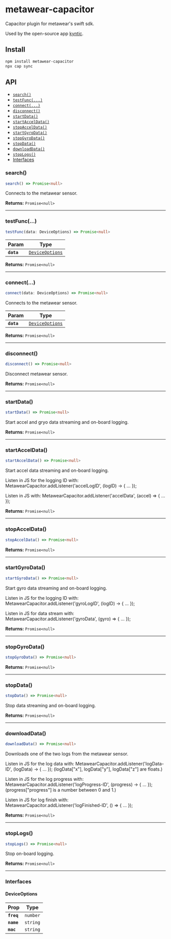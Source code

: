 # metawear-capacitor

Capacitor plugin for metawear's swift sdk.

Used by the open-source app [kyntic](https://github.com/TheEnquirer/kyntic).

## Install

```bash
npm install metawear-capacitor
npx cap sync
```

## API

<docgen-index>

* [`search()`](#search)
* [`testFunc(...)`](#testfunc)
* [`connect(...)`](#connect)
* [`disconnect()`](#disconnect)
* [`startData()`](#startdata)
* [`startAccelData()`](#startacceldata)
* [`stopAccelData()`](#stopacceldata)
* [`startGyroData()`](#startgyrodata)
* [`stopGyroData()`](#stopgyrodata)
* [`stopData()`](#stopdata)
* [`downloadData()`](#downloaddata)
* [`stopLogs()`](#stoplogs)
* [Interfaces](#interfaces)

</docgen-index>

<docgen-api>
<!--Update the source file JSDoc comments and rerun docgen to update the docs below-->

### search()

```typescript
search() => Promise<null>
```

Connects to the metawear sensor.

**Returns:** <code>Promise&lt;null&gt;</code>

--------------------


### testFunc(...)

```typescript
testFunc(data: DeviceOptions) => Promise<null>
```

| Param      | Type                                                    |
| ---------- | ------------------------------------------------------- |
| **`data`** | <code><a href="#deviceoptions">DeviceOptions</a></code> |

**Returns:** <code>Promise&lt;null&gt;</code>

--------------------


### connect(...)

```typescript
connect(data: DeviceOptions) => Promise<null>
```

Connects to the metawear sensor.

| Param      | Type                                                    |
| ---------- | ------------------------------------------------------- |
| **`data`** | <code><a href="#deviceoptions">DeviceOptions</a></code> |

**Returns:** <code>Promise&lt;null&gt;</code>

--------------------


### disconnect()

```typescript
disconnect() => Promise<null>
```

Disconnect metawear sensor.

**Returns:** <code>Promise&lt;null&gt;</code>

--------------------


### startData()

```typescript
startData() => Promise<null>
```

Start accel and gryo data streaming and on-board logging.

**Returns:** <code>Promise&lt;null&gt;</code>

--------------------


### startAccelData()

```typescript
startAccelData() => Promise<null>
```

Start accel data streaming and on-board logging. 

Listen in JS for the logging ID with:
MetawearCapacitor.addListener('accelLogID', (logID) -&gt; { ... });

Listen in JS with:
MetawearCapacitor.addListener('accelData', (accel) =&gt; { ... });

**Returns:** <code>Promise&lt;null&gt;</code>

--------------------


### stopAccelData()

```typescript
stopAccelData() => Promise<null>
```

**Returns:** <code>Promise&lt;null&gt;</code>

--------------------


### startGyroData()

```typescript
startGyroData() => Promise<null>
```

Start gyro data streaming and on-board logging.

Listen in JS for the logging ID with:
MetawearCapacitor.addListener('gyroLogID', (logID) -&gt; { ... });

Listen in JS for data stream with:
MetawearCapacitor.addListener('gyroData', (gyro) =&gt; { ... });

**Returns:** <code>Promise&lt;null&gt;</code>

--------------------


### stopGyroData()

```typescript
stopGyroData() => Promise<null>
```

**Returns:** <code>Promise&lt;null&gt;</code>

--------------------


### stopData()

```typescript
stopData() => Promise<null>
```

Stop data streaming and on-board logging.

**Returns:** <code>Promise&lt;null&gt;</code>

--------------------


### downloadData()

```typescript
downloadData() => Promise<null>
```

Downloads one of the two logs from the metawear sensor.

Listen in JS for the log data with:
MetawearCapacitor.addListener('logData-ID', (logData) -&gt; { ... });
(logData["x"], logData["y"], logData["z"] are floats.)

Listen in JS for the log progress with:
MetawearCapacitor.addListener('logProgress-ID', (progress) -&gt; { ... });
(progress["progress"] is a number between 0 and 1.)

Listen in JS for log finish with:
MetawearCapacitor.addListener('logFinished-ID', () =&gt; { ... });

**Returns:** <code>Promise&lt;null&gt;</code>

--------------------


### stopLogs()

```typescript
stopLogs() => Promise<null>
```

Stop on-board logging.

**Returns:** <code>Promise&lt;null&gt;</code>

--------------------


### Interfaces


#### DeviceOptions

| Prop       | Type                |
| ---------- | ------------------- |
| **`freq`** | <code>number</code> |
| **`name`** | <code>string</code> |
| **`mac`**  | <code>string</code> |

</docgen-api>
